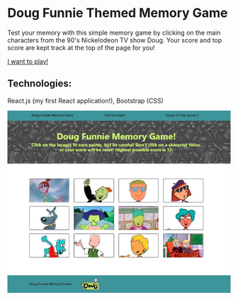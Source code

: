 # Doug Funnie Themed Memory Game

Test your memory with this simple memory game by clicking on the main characters from the 90's Nickelodeon TV show Doug. Your score and top score are kept track at the top of the page for you!

[I want to play!](https://amfirebaugh.github.io/ClickyGame/)

## Technologies:

React.js (my first React application!), Bootstrap (CSS)

![Screen Shot of Game](./screenshot.JPG)
